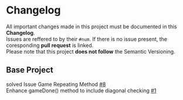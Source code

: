 # Changelog
All important changes made in this project must be documented in this **Changelog**.
</br>Issues are reffered to by their `#num`. If there is no issue present, the coresponding **pull request** is linked.
</br>Please note that this project **does not follow** the Semantic Versioning.

## Base Project
solved Issue Game Repeating Method [#8](https://github.com/Max-Meinel/Tic-Tac-Toe/issues/8)
<br>
Enhance gameDone() method to include diagonal checking [#1](https://github.com/Max-Meinel/Tic-Tac-Toe/issues/1)
